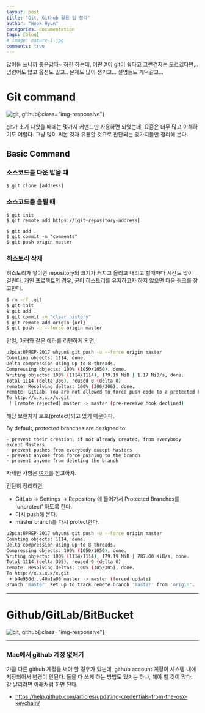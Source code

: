 ```yaml
---
layout: post
title: "Git, Github 활용 팁 정리"
author: "Wook Hyun"
categories: documentation
tags: [blog]
# image: nature-1.jpg
comments: true
---
```



많이들 쓰니까 좋은갑따~ 하긴 하는데, 어떤 X이 git이 쉽다고 그런건지는 모르겠다만,.. 명령어도 많고 옵션도 많고.. 문제도 많이 생기고... 설명들도 개떡같고...



# Git command

![git, github](https://git-scm.com/images/logos/2color-lightbg@2x.png){:class="img-responsive"}

git가 초기 나왔을 때에는 몇가지 커맨드만 사용하면 되었는데, 요즘은 너무 많고 이해하기도 어렵다. 그냥 많이 써본 것과 유용할 것으로 판단되는 몇가지들만 정리해 본다.


## Basic Command

### 소스코드를 다운 받을 때
```
$ git clone [address]
```


### 소스코드를 올릴 때

``` 
$ git init
$ git remote add https://[git-repository-address]
``` 

``` 
$ git add .
$ git commit -m "comments"
$ git push origin master
``` 

### 히스토리 삭제

히스토리가 쌓이면 repository의 크기가 커지고 올리고 내리고 할때마다 시간도 많이 걸린다.
개인 프로젝트의 경우, 굳이 히스토리를 유지하고자 하지 않으면 다음 [링크](https://gutmate.github.io/2017/03/22/git-history-remove/)를 참고한다.



```bash
$ rm -rf .git
$ git init
$ git add .
$ git commit -m "clear history"
$ git remote add origin {url}
$ git push -u --force origin master
```

만일, 아래와 같은 에러를 리턴하게 되면,
```bash
u2pia:UPREP-2017 whyun$ git push -u --force origin master
Counting objects: 1114, done.
Delta compression using up to 8 threads.
Compressing objects: 100% (1050/1050), done.
Writing objects: 100% (1114/1114), 179.19 MiB | 1.17 MiB/s, done.
Total 1114 (delta 306), reused 0 (delta 0)
remote: Resolving deltas: 100% (306/306), done.
remote: GitLab: You are not allowed to force push code to a protected branch on this project.
To http://x.x.x.x/x.git
 ! [remote rejected] master -> master (pre-receive hook declined)
```

해당 브랜치가 보호(protect)되고 있기 때문이다.

By default, protected branches are designed to:

    - prevent their creation, if not already created, from everybody except Masters
    - prevent pushes from everybody except Masters
    - prevent anyone from force pushing to the branch
    - prevent anyone from deleting the branch

자세한 사항은 [여기](https://stackoverflow.com/questions/32246503/how-to-fix-you-are-not-allowed-to-push-code-to-protected-branches-on-this-proje)를 참고하자.


간단히 정리하면,
- GitLab -> Settings -> Repository 에 들어가서 Protected Branches를 'unprotect' 하도록 한다.
- 다시 push해 본다.
- master branch를 다시 protect한다.


```bash
u2pia:UPREP-2017 whyun$ git push -u --force origin master
Counting objects: 1114, done.
Delta compression using up to 8 threads.
Compressing objects: 100% (1050/1050), done.
Writing objects: 100% (1114/1114), 179.19 MiB | 787.00 KiB/s, done.
Total 1114 (delta 305), reused 0 (delta 0)
remote: Resolving deltas: 100% (305/305), done.
To http://x.x.x.x/x.git
 + b4e956d...40a1a05 master -> master (forced update)
Branch 'master' set up to track remote branch 'master' from 'origin'.
```





<hr>


# Github/GitLab/BitBucket

![git, github](https://github.githubassets.com/images/modules/logos_page/Octocat.png){:class="img-responsive"}

<hr>


### Mac에서 github 계정 없애기

가끔 다른 github 계정을 써야 할 경우가 있는데, github account 계정이 시스템 내에 저장되어서 변경이 안된다.
둘을 다 쓰게 하는 방법도 있기는 하나, 해야 할 것이 많다. 걍 날리려면 아래처럼 하면 된다.

- https://help.github.com/articles/updating-credentials-from-the-osx-keychain/